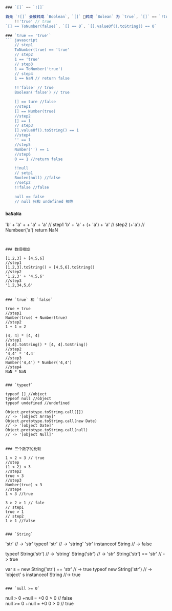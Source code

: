 ```javascript
### `[]` == `![]`

首先 `![]` 会被转成 `Boolean`, `[]` 转成 `Bolean` 为 `true`, `[]` == `!true`, 即为，`[] == false`, 其实就是 
    !!'true' // true
`[] == ToNumber(false)`, `[] == 0`, `[].valueOf().toString() == 0`

### `true == 'true'`
``` javascript
    // step1
    ToNumber(true) == 'true'
    // step2
    1 == 'true'
    // step3
    1 == ToNumber('true')
    // step4
    1 == NaN // return false

    !!'false' // true
    Boolean('false') // true

    [] == ture //false
    //step1
    [] == Number(true)
    //step2
    [] == 1
    // step3
    [].valueOf().toString() == 1
    //step4
    '' == 1
    //step5
    Number('') == 1
    //step6
    0 == 1 //return false

    !!null
    // setp1
    Boolen(null) //false
    //setp2
    !!false //false

    null == false
    // null 只和 undefined 相等 


```

### `baNaNa`
 'b' + 'a' + + 'a' + 'a'
 // step1
 'b' + 'a' + (+ 'a') + 'a'
 // step2
 (+'a') // Numbeer('a') return NaN
```


### 数组相加
```
    [1,2,3] + [4,5,6]
    //step1
    [1,2,3].toString() + [4,5,6].toString()
    //step2
    '1,2,3' + '4,5,6' 
    //step3
    '1,2,34,5,6'
```

### `true` 和 `false`
```
    true + true 
    //step1
    Number(true) + Number(true)
    //step2
    1 + 1 = 2

    [4, 4] * [4, 4] 
    //step1
    [4,4].toString() * [4, 4].toString()
    //step2
    '4,4' * '4.4'
    //step3
    Number('4,4') * Number('4,4')
    //step4
    NaN * NaN    
```

### `typeof`

```
    typeof [] //object
    typeof null //object
    typeof undefined //undefined
    
    Object.prototype.toString.call([])
    // -> '[object Array]'
    Object.prototype.toString.call(new Date)
    // -> '[object Date]'
    Object.prototype.toString.call(null)
    // -> '[object Null]'
```

### 三个数字的比较
```
    1 < 2 < 3 // true
    //step
    (1 < 2) < 3
    //step2
    true < 3
    //step3
    Number(true) < 3
    //step4
    1 < 3 //true

    3 > 2 > 1 // fale
    // step1
    true > 1
    // step2
    1 > 1 //false
```

### `String`
```
'str' // -> 'str'
typeof 'str' // -> 'string'
'str' instanceof String // -> false


typeof String('str')   // -> 'string'
String('str')          // -> 'str'
String('str') == 'str' // -> true

var s = new String('str') == 'str' // -> true
typeof new String('str')   // -> 'object'
s instanceof String //-> true
```

### `null >= 0`
```
  null > 0
  +null = +0
  0 > 0
  // false  
  null >= 0
  +null = +0
  0 > 0
  // true
```



